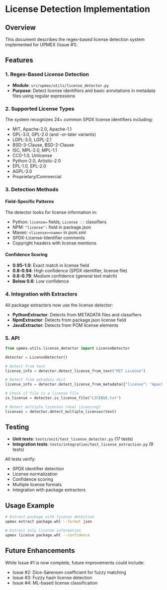# License Detection Implementation

## Overview
This document describes the regex-based license detection system implemented for UPMEX (Issue #1).

## Features

### 1. Regex-Based License Detection
- **Module**: `src/upmex/utils/license_detector.py`
- **Purpose**: Detect license identifiers and basic annotations in metadata files using regular expressions

### 2. Supported License Types
The system recognizes 24+ common SPDX license identifiers including:
- MIT, Apache-2.0, Apache-1.1
- GPL-3.0, GPL-2.0 (and -or-later variants)
- LGPL-3.0, LGPL-2.1
- BSD-3-Clause, BSD-2-Clause
- ISC, MPL-2.0, MPL-1.1
- CC0-1.0, Unlicense
- Python-2.0, Artistic-2.0
- EPL-1.0, EPL-2.0
- AGPL-3.0
- Proprietary/Commercial

### 3. Detection Methods

#### Field-Specific Patterns
The detector looks for license information in:
- Python: `license=` fields, `License ::` classifiers
- NPM: `"license":` field in package.json
- Maven: `<license><name>` in pom.xml
- SPDX-License-Identifier comments
- Copyright headers with license mentions

#### Confidence Scoring
- **0.95-1.0**: Exact match in license field
- **0.8-0.94**: High confidence (SPDX identifier, license file)
- **0.6-0.79**: Medium confidence (general text match)
- **Below 0.6**: Low confidence

### 4. Integration with Extractors

All package extractors now use the license detector:
- **PythonExtractor**: Detects from METADATA files and classifiers
- **NpmExtractor**: Detects from package.json license field
- **JavaExtractor**: Detects from POM license elements

### 5. API

```python
from upmex.utils.license_detector import LicenseDetector

detector = LicenseDetector()

# Detect from text
license_info = detector.detect_license_from_text("MIT License")

# Detect from metadata dict
license_info = detector.detect_license_from_metadata({"license": "Apache-2.0"})

# Check if file is a license file
is_license = detector.is_license_file("LICENSE.txt")

# Detect multiple licenses (dual licensing)
licenses = detector.detect_multiple_licenses(text)
```

## Testing
- **Unit tests**: `tests/unit/test_license_detector.py` (17 tests)
- **Integration tests**: `tests/integration/test_license_extraction.py` (9 tests)

All tests verify:
- SPDX identifier detection
- License normalization
- Confidence scoring
- Multiple license formats
- Integration with package extractors

## Usage Example

```bash
# Extract package with license detection
upmex extract package.whl --format json

# Extract only license information
upmex license package.whl --confidence
```

## Future Enhancements
While Issue #1 is now complete, future improvements could include:
- Issue #2: Dice-Sørensen coefficient for fuzzy matching
- Issue #3: Fuzzy hash license detection
- Issue #4: ML-based license classification